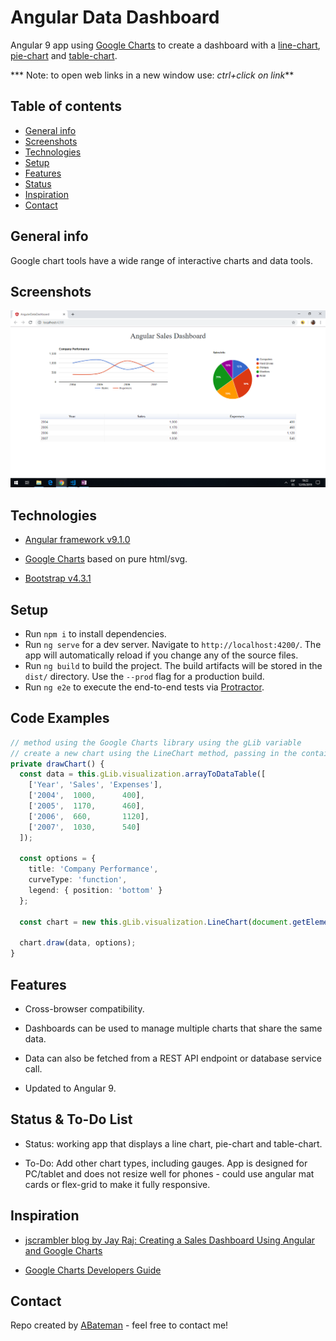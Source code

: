 # Angular Data Dashboard

Angular 9 app using [Google Charts](https://developers.google.com/chart/) to create a dashboard with a [line-chart](https://developers.google.com/chart/interactive/docs/gallery/linechart), [pie-chart](https://developers.google.com/chart/interactive/docs/gallery/piechart) and [table-chart](https://developers.google.com/chart/interactive/docs/gallery/table).

*** Note: to open web links in a new window use: _ctrl+click on link_**

## Table of contents

* [General info](#general-info)
* [Screenshots](#screenshots)
* [Technologies](#technologies)
* [Setup](#setup)
* [Features](#features)
* [Status](#status)
* [Inspiration](#inspiration)
* [Contact](#contact)

## General info

Google chart tools have a wide range of interactive charts and data tools.

## Screenshots

![Example screenshot](./img/charts.png)

## Technologies

* [Angular framework v9.1.0](https://angular.io/)

* [Google Charts](https://developers.google.com/chart/) based on pure html/svg.

* [Bootstrap v4.3.1](https://getbootstrap.com/)

## Setup

* Run `npm i` to install dependencies.
* Run `ng serve` for a dev server. Navigate to `http://localhost:4200/`. The app will automatically reload if you change any of the source files.
* Run `ng build` to build the project. The build artifacts will be stored in the `dist/` directory. Use the `--prod` flag for a production build.
* Run `ng e2e` to execute the end-to-end tests via [Protractor](http://www.protractortest.org/).

## Code Examples

```typescript
// method using the Google Charts library using the gLib variable
// create a new chart using the LineChart method, passing in the container div to show the line chart.
private drawChart() {
  const data = this.gLib.visualization.arrayToDataTable([
    ['Year', 'Sales', 'Expenses'],
    ['2004',  1000,      400],
    ['2005',  1170,      460],
    ['2006',  660,       1120],
    ['2007',  1030,      540]
  ]);

  const options = {
    title: 'Company Performance',
    curveType: 'function',
    legend: { position: 'bottom' }
  };

  const chart = new this.gLib.visualization.LineChart(document.getElementById('divLineChart'));

  chart.draw(data, options);
}

```

## Features

* Cross-browser compatibility.

* Dashboards can be used to manage multiple charts that share the same data.

* Data can also be fetched from a REST API endpoint or database service call.

* Updated to Angular 9.

## Status & To-Do List

* Status: working app that displays a line chart, pie-chart and table-chart.

* To-Do: Add other chart types, including gauges. App is designed for PC/tablet and does not resize well for phones - could use angular mat cards or flex-grid to make it fully responsive.

## Inspiration

* [jscrambler blog by Jay Raj: Creating a Sales Dashboard Using Angular and Google Charts](https://blog.jscrambler.com/creating-a-sales-dashboard-using-angular-and-google-charts/)

* [Google Charts Developers Guide](https://developers.google.com/chart/interactive/docs/gallery/controls)

## Contact

Repo created by [ABateman](https://www.andrewbateman.org) - feel free to contact me!
